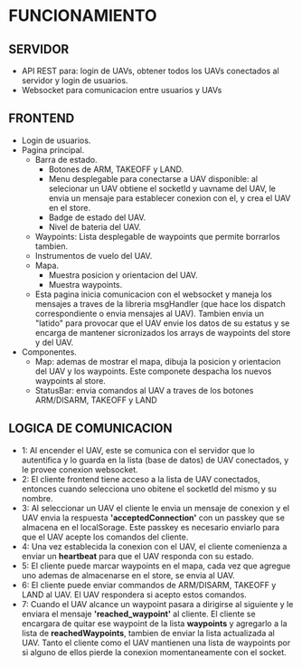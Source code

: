 # FUNCIONAMIENTO
## SERVIDOR
- API REST para: login de UAVs, obtener todos los UAVs conectados al servidor y login de usuarios.
- Websocket para comunicacion entre usuarios y UAVs
## FRONTEND
- Login de usuarios.
- Pagina principal.
    - Barra de estado.
      - Botones de ARM, TAKEOFF y LAND.
      - Menu desplegable para conectarse a UAV disponible: al selecionar un UAV obtiene el socketId y uavname del UAV, le envia un mensaje para establecer conexion con el, y crea el UAV en el store.
      - Badge de estado del UAV.
      - Nivel de bateria del UAV.
    - Waypoints: Lista desplegable de waypoints que permite borrarlos tambien.
    - Instrumentos de vuelo del UAV.
    - Mapa.
      - Muestra posicion y orientacion del UAV.
      - Muestra waypoints.
    - Esta pagina inicia comunicacion con el websocket y maneja los mensajes a traves de la libreria msgHandler (que hace los dispatch correspondiente o envia mensajes al UAV). Tambien envia un "latido" para provocar que el UAV envie los datos de su estatus y se encarga de mantener sicronizados los arrays de waypoints del store y del UAV.
- Componentes.
  - Map: ademas de mostrar el mapa, dibuja la posicion y orientacion del UAV y los waypoints. Este componete despacha los nuevos waypoints al store.
  - StatusBar: envia comandos al UAV a traves de los botones ARM/DISARM, TAKEOFF y LAND
## LOGICA DE COMUNICACION
- 1: Al encender el UAV, este se comunica con el servidor que lo autentifica y lo guarda en la lista (base de datos) de UAV conectados, y le provee conexion websocket.
- 2: El cliente frontend tiene acceso a la lista de UAV conectados, entonces cuando selecciona uno obitene el socketId del mismo y su nombre.
- 3: Al seleccionar un UAV el cliente le envia un mensaje de conexion y el UAV envia la respuesta **'acceptedConnection'** con un passkey que se almacena en el localSorage. Este passkey es necesario enviarlo para que el UAV acepte los comandos del cliente.
- 4: Una vez establecida la conexion con el UAV, el cliente comenienza a enviar un **heartbeat** para que el UAV responda con su estado.
- 5: El cliente puede marcar waypoints en el mapa, cada vez que agregue uno ademas de almacenarse en el store, se envia al UAV.
- 6: El cliente puede enviar commandos de ARM/DISARM, TAKEOFF y LAND al UAV. El UAV respondera si acepto estos comandos.
- 7: Cuando el UAV alcance un waypoint pasara a dirigirse al siguiente y le enviara el mensaje **'reached_waypoint'** al cliente. El cliente se encargara de quitar ese waypoint de la lista **waypoints** y agregarlo a la lista de **reachedWaypoints**, tambien de enviar la lista actualizada al UAV. Tanto el cliente como el UAV mantienen una lista de waypoints por si alguno de ellos pierde la conexion momentaneamente con el socket.
